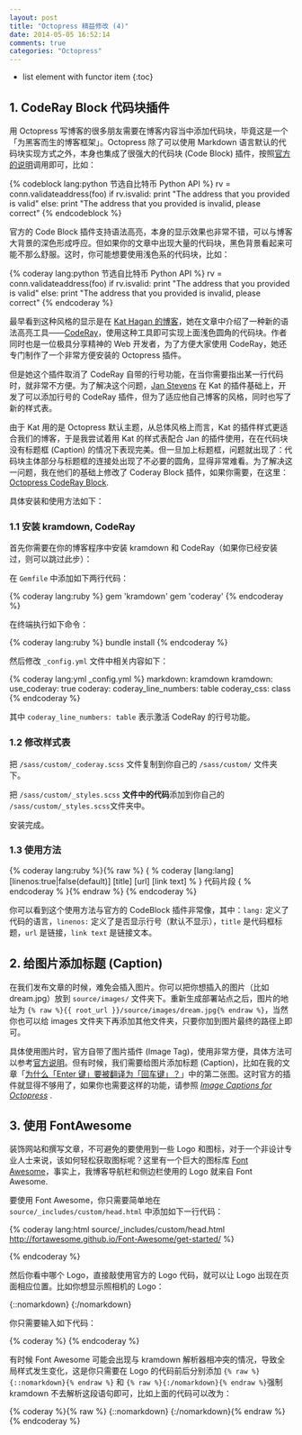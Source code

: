 ```yaml
---
layout: post
title: "Octopress 精益修改 (4)"
date: 2014-05-05 16:52:14
comments: true
categories: "Octopress"
---
```


- list element with functor item
{:toc}

## 1.  CodeRay Block 代码块插件

用 Octopress 写博客的很多朋友需要在博客内容当中添加代码块，毕竟这是一个「为黑客而生的博客框架」。Octopress 除了可以使用 Markdown 语言默认的代码块实现方式之外，本身也集成了很强大的代码块 (Code Block) 插件，按照[官方的说明](http://octopress.org/docs/plugins/codeblock/)调用即可，比如：

{% codeblock lang:python 节选自比特币 Python API %}
rv = conn.validateaddress(foo)
if rv.isvalid:
    print "The address that you provided is valid"
else:
    print "The address that you provided is invalid, please correct"
{% endcodeblock %}

官方的 Code Block 插件支持语法高亮，本身的显示效果也非常不错，可以与博客大背景的深色形成呼应。但如果你的文章中出现大量的代码块，黑色背景看起来可能不那么舒服。这时，你可能想要使用浅色系的代码块，比如：

{% coderay lang:python 节选自比特币 Python API %}
rv = conn.validateaddress(foo)
if rv.isvalid:
    print "The address that you provided is valid"
else:
    print "The address that you provided is invalid, please correct"
{% endcoderay %}

最早看到这种风格的显示是在 [Kat Hagan 的博客](http://blog.codebykat.com/2013/05/23/gorgeous-octopress-codeblocks-with-coderay/)，她在文章中介绍了一种新的语法高亮工具——[CodeRay](http://coderay.rubychan.de)，使用这种工具即可实现上面浅色圆角的代码块。作者同时也是一位极具分享精神的 Web 开发者，为了方便大家使用 CodeRay，她还专门制作了一个非常方便安装的 Octopress 插件。

但是她这个插件取消了 CodeRay 自带的行号功能，在当你需要指出某一行代码时，就非常不方便。为了解决这个问题，[Jan Stevens](http://www.fritz-hut.com/2013/11/24/github-style-code-highlighting-for-octopress/) 在 Kat 的插件基础上，开发了可以添加行号的 CodeRay 插件，但为了适应他自己博客的风格，同时也写了新的样式表。

由于 Kat 用的是 Octopress 默认主题，从总体风格上而言，Kat 的插件样式更适合我们的博客，于是我尝试着用 Kat 的样式表配合 Jan 的插件使用，在在代码块没有标题框 (Caption) 的情况下表现完美。但一旦加上标题框，问题就出现了：代码块主体部分与标题框的连接处出现了不必要的圆角，显得非常难看。为了解决这一问题，我在他们的基础上修改了 Coderay Block 插件，如果你需要，在这里：[Octopress CodeRay Block](http://s.olo.la/iqLp).

具体安装和使用方法如下：

### 1.1 安装 kramdown, CodeRay

首先你需要在你的博客程序中安装 kramdown 和 CodeRay（如果你已经安装过，则可以跳过此步）：

在 ```Gemfile``` 中添加如下两行代码：

{% coderay lang:ruby %}
gem 'kramdown'
gem 'coderay'
{% endcoderay %}

在终端执行如下命令：

{% coderay lang:ruby %}
bundle install
{% endcoderay %}

然后修改 ```_config.yml``` 文件中相关内容如下：

{% coderay lang:yml  _config.yml %}
markdown: kramdown
kramdown:
    use_coderay: true
    coderay:
        coderay_line_numbers: table
        coderay_css: class
{% endcoderay %}

其中 ```coderay_line_numbers: table``` 表示激活 CodeRay 的行号功能。

### 1.2 修改样式表

把 ```/sass/custom/_coderay.scss``` 文件复制到你自己的 ```/sass/custom/``` 文件夹下。

把 ```/sass/custom/_styles.scss``` **文件中的代码**添加到你自己的 ```/sass/custom/_styles.scss```文件夹中。

安装完成。

### 1.3 使用方法

{% coderay lang:ruby %}{% raw %}
{ % coderay [lang:lang] [linenos:true|false(default)] [title] [url] [link text] % }
代码片段
{ % endcoderay % }{% endraw %}
{% endcoderay %}

你可以看到这个使用方法与官方的 CodeBlock 插件非常像，其中：```lang:``` 定义了代码的语言，```linenos:``` 定义了是否显示行号（默认不显示），```title``` 是代码框标题，```url``` 是链接，```link text``` 是链接文本。

## 2. 给图片添加标题 (Caption)

在我们发布文章的时候，难免会插入图片。你可以把你想插入的图片（比如 dream.jpg）放到 ```source/images/``` 文件夹下。重新生成部署站点之后，图片的地址为 ```{% raw %}{{ root_url }}/source/images/dream.jpg{% endraw %}```，当然你也可以给 images 文件夹下再添加其他文件夹，只要你加到图片最终的路径上即可。

具体使用图片时，官方自带了图片插件 (Image Tag)，使用非常方便，具体方法可以参考[官方说明](http://octopress.org/docs/plugins/image-tag/)。但有时候，我们需要给图片添加标题 (Caption)，比如在我的文章「[为什么「Enter 键」要被翻译为「回车键」？](http://shengmingzhiqing.com/blog/why-enter-key-is-huiche-in-chinese.html/)」中的第二张图。这时官方的插件就显得不够用了，如果你也需要这样的功能，请参照 [*Image Captions for Octopress*](http://blog.zerosharp.com/image-captions-for-octopress/) .

## 3. 使用 FontAwesome

装饰网站和撰写文章，不可避免的要使用到一些 Logo 和图标，对于一个非设计专业人士来说，该如何轻松获取图标呢？这里有一个巨大的图标库 [Font Awesome](http://fortawesome.github.io/Font-Awesome/icons/)，事实上，我博客导航栏和侧边栏使用的 Logo 就来自 Font Awesome.

要使用 Font Awesome，你只需要简单地在 ```source/_includes/custom/head.html``` 中添加如下一行代码：

{% coderay lang:html source/_includes/custom/head.html http://fortawesome.github.io/Font-Awesome/get-started/ %}
<link href="//netdna.bootstrapcdn.com/font-awesome/4.0.3/css/font-awesome.css" rel="stylesheet">
{% endcoderay %}

然后你看中哪个 Logo，直接敲使用官方的 Logo 代码，就可以让 Logo 出现在页面相应位置。比如你想显示照相机的 Logo：

{::nomarkdown}
<i class="fa fa-camera-retro fa-5x"></i>
{:/nomarkdown}

你只需要输入如下代码：

{% coderay %}
<i class="fa fa-camera-retro fa-5x"></i>{% endcoderay %}

有时候 Font Awesome 可能会出现与 kramdown 解析器相冲突的情况，导致全局样式发生变化，这是你只需要在 Logo 的代码前后分别添加 ```{% raw %}{::nomarkdown}{% endraw %}``` 和 ```{% raw %}{:/nomarkdown}{% endraw %}```强制 kramdown 不去解析这段语句即可，比如上面的代码可以改为：

{% coderay %}{% raw %}
{::nomarkdown}
<i class="fa fa-camera-retro fa-5x"></i>
{:/nomarkdown}{% endraw %}{% endcoderay %}